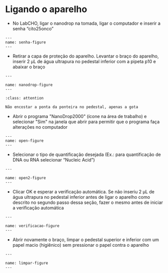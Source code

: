# Ligando o aparelho

* No LabCHO, ligar o nanodrop na tomada, ligar o computador e inserir a senha “cito25onco” 

```{figure} https://drive.google.com/uc?id=159rf1ICr3oont_GDDc2seOzSLYFYw8Vm
---
name: senha-figure
---

```

* Retirar a capa de proteção do aparelho. Levantar o braço do aparelho, inserir 2 μL de água ultrapura no pedestal inferior com a pipeta p10 e abaixar o braço

```{figure} https://drive.google.com/uc?id=1Ry2KesQfShaOI4XOhXIW512iQSwzrhrj
---

name: nanodrop-figure
---

```


```{admonition} ATENÇÃO:
:class: attention

Não encostar a ponta da ponteira no pedestal, apenas a gota

```

* Abrir o programa "NanoDrop2000" (ícone na área de trabalho) e selecionar "Sim" na janela que abrir para permitir que o programa faça alterações no computador

```{figure} https://drive.google.com/uc?id=10ZP9rAymJKVFDC459jlZhnF_S37gmW1m
---
name: open-figure
---

```

* Selecionar o tipo de quantificação desejada (Ex.: para quantificação de DNA ou RNA selecionar “Nucleic Acid”) 

```{figure} https://drive.google.com/uc?id=1JN25nsj0ArOmpdE4CFbmgaZq6On4AMon
---

name: open2-figure
---

```

* Clicar OK e esperar a verificação automática. Se não inseriu 2 μL de água ultrapura no pedestal inferior antes de ligar o aparelho como descrito no segundo passo dessa seção, fazer o mesmo antes de iniciar a verificação automática

```{figure} https://drive.google.com/uc?id=1yhrZu4MIjTx-8Mq0F1j7kmVZL7ZuzHn6
---

name: verificacao-figure
---

```

* Abrir novamente o braço, limpar o pedestal superior e inferior com um papel macio (higiênico) sem pressionar o papel contra o aparelho

```{figure} https://drive.google.com/uc?id=14PCaraSpvyAyNZj-sb7vY3BFZ--Z2ak2
---

name: limpar-figure
---

```
